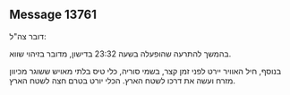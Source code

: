 ## Message 13761

דובר צה"ל:

בהמשך להתרעה שהופעלה בשעה 23:32 בדישון, מדובר בזיהוי שווא.

בנוסף, חיל האוויר יירט לפני זמן קצר, בשמי סוריה, כלי טיס בלתי מאויש ששוגר מכיוון מזרח ועשה את דרכו לשטח הארץ.
הכלי יורט בטרם חצה לשטח הארץ.

